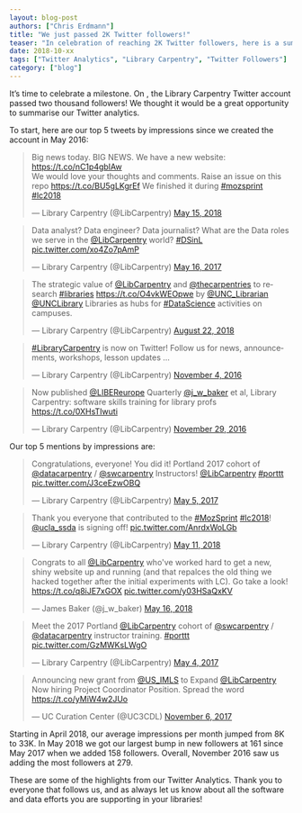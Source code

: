 ```yaml
---
layout: blog-post
authors: ["Chris Erdmann"]
title: "We just passed 2K Twitter followers!"
teaser: "In celebration of reaching 2K Twitter followers, here is a summary of our Twitter Analytics"
date: 2018-10-xx
tags: ["Twitter Analytics", "Library Carpentry", "Twitter Followers"]
category: ["blog"]
---
```



It’s time to celebrate a milestone. On <DATE>, the Library Carpentry Twitter account passed two thousand followers! We thought it would be a great opportunity to summarise our Twitter analytics.  

To start, here are our top 5 tweets by impressions since we created the account in May 2016:


<blockquote class="twitter-tweet" data-cards="hidden" data-lang="en"><p lang="en" dir="ltr">Big news today. BIG NEWS. We have a new website: <a href="https://t.co/nC1p4gbIAw">https://t.co/nC1p4gbIAw</a><br>We would love your thoughts and comments. Raise an issue on this repo <a href="https://t.co/BU5gLKgrEf">https://t.co/BU5gLKgrEf</a> We finished it during <a href="https://twitter.com/hashtag/mozsprint?src=hash&amp;ref_src=twsrc%5Etfw">#mozsprint</a> <a href="https://twitter.com/hashtag/lc2018?src=hash&amp;ref_src=twsrc%5Etfw">#lc2018</a></p>&mdash; Library Carpentry (@LibCarpentry) <a href="https://twitter.com/LibCarpentry/status/996533501586563073?ref_src=twsrc%5Etfw">May 15, 2018</a></blockquote> <script async src="https://platform.twitter.com/widgets.js" charset="utf-8"></script> 


<blockquote class="twitter-tweet" data-cards="hidden" data-lang="en"><p lang="en" dir="ltr">Data analyst? Data engineer? Data journalist? What are the Data roles we serve in the <a href="https://twitter.com/LibCarpentry?ref_src=twsrc%5Etfw">@LibCarpentry</a> world? <a href="https://twitter.com/hashtag/DSinL?src=hash&amp;ref_src=twsrc%5Etfw">#DSinL</a> <a href="https://t.co/xo4Zo7pAmP">pic.twitter.com/xo4Zo7pAmP</a></p>&mdash; Library Carpentry (@LibCarpentry) <a href="https://twitter.com/LibCarpentry/status/864478849396027392?ref_src=twsrc%5Etfw">May 16, 2017</a></blockquote> <script async src="https://platform.twitter.com/widgets.js" charset="utf-8"></script> 


<blockquote class="twitter-tweet" data-lang="en"><p lang="en" dir="ltr">The strategic value of <a href="https://twitter.com/LibCarpentry?ref_src=twsrc%5Etfw">@LibCarpentry</a> and <a href="https://twitter.com/thecarpentries?ref_src=twsrc%5Etfw">@thecarpentries</a> to research <a href="https://twitter.com/hashtag/libraries?src=hash&amp;ref_src=twsrc%5Etfw">#libraries</a> <a href="https://t.co/O4vkWEOpwe">https://t.co/O4vkWEOpwe</a> by <a href="https://twitter.com/UNC_Librarian?ref_src=twsrc%5Etfw">@UNC_Librarian</a> <a href="https://twitter.com/UNCLibrary?ref_src=twsrc%5Etfw">@UNCLibrary</a> Libraries as hubs for <a href="https://twitter.com/hashtag/DataScience?src=hash&amp;ref_src=twsrc%5Etfw">#DataScience</a> activities on campuses.</p>&mdash; Library Carpentry (@LibCarpentry) <a href="https://twitter.com/LibCarpentry/status/1032287757610172421?ref_src=twsrc%5Etfw">August 22, 2018</a></blockquote> <script async src="https://platform.twitter.com/widgets.js" charset="utf-8"></script> 


<blockquote class="twitter-tweet" data-lang="en"><p lang="en" dir="ltr"><a href="https://twitter.com/hashtag/LibraryCarpentry?src=hash&amp;ref_src=twsrc%5Etfw">#LibraryCarpentry</a> is now on Twitter! Follow us for news, announcements, workshops, lesson updates ...</p>&mdash; Library Carpentry (@LibCarpentry) <a href="https://twitter.com/LibCarpentry/status/794422514457853952?ref_src=twsrc%5Etfw">November 4, 2016</a></blockquote> <script async src="https://platform.twitter.com/widgets.js" charset="utf-8"></script> 


<blockquote class="twitter-tweet" data-cards="hidden" data-lang="en"><p lang="en" dir="ltr">Now published <a href="https://twitter.com/LIBEReurope?ref_src=twsrc%5Etfw">@LIBEReurope</a> Quarterly <a href="https://twitter.com/j_w_baker?ref_src=twsrc%5Etfw">@j_w_baker</a> et al, Library Carpentry: software skills training for library profs <a href="https://t.co/0XHsTIwuti">https://t.co/0XHsTIwuti</a></p>&mdash; Library Carpentry (@LibCarpentry) <a href="https://twitter.com/LibCarpentry/status/803533522417963008?ref_src=twsrc%5Etfw">November 29, 2016</a></blockquote> <script async src="https://platform.twitter.com/widgets.js" charset="utf-8"></script> 


Our top 5 mentions by impressions are:


<blockquote class="twitter-tweet" data-cards="hidden" data-lang="en"><p lang="en" dir="ltr">Congratulations, everyone! You did it! Portland 2017 cohort of <a href="https://twitter.com/datacarpentry?ref_src=twsrc%5Etfw">@datacarpentry</a> / <a href="https://twitter.com/swcarpentry?ref_src=twsrc%5Etfw">@swcarpentry</a> Instructors! <a href="https://twitter.com/LibCarpentry?ref_src=twsrc%5Etfw">@LibCarpentry</a> <a href="https://twitter.com/hashtag/porttt?src=hash&amp;ref_src=twsrc%5Etfw">#porttt</a> <a href="https://t.co/J3ceEzwOBQ">pic.twitter.com/J3ceEzwOBQ</a></p>&mdash; Library Carpentry (@LibCarpentry) <a href="https://twitter.com/LibCarpentry/status/860632228266598400?ref_src=twsrc%5Etfw">May 5, 2017</a></blockquote> <script async src="https://platform.twitter.com/widgets.js" charset="utf-8"></script> 


<blockquote class="twitter-tweet" data-cards="hidden" data-lang="en"><p lang="en" dir="ltr">Thank you everyone that contributed to the <a href="https://twitter.com/hashtag/MozSprint?src=hash&amp;ref_src=twsrc%5Etfw">#MozSprint</a> <a href="https://twitter.com/hashtag/lc2018?src=hash&amp;ref_src=twsrc%5Etfw">#lc2018</a>! <a href="https://twitter.com/ucla_ssda?ref_src=twsrc%5Etfw">@ucla_ssda</a> is signing off! <a href="https://t.co/AnrdxWoLGb">pic.twitter.com/AnrdxWoLGb</a></p>&mdash; Library Carpentry (@LibCarpentry) <a href="https://twitter.com/LibCarpentry/status/995075133185314816?ref_src=twsrc%5Etfw">May 11, 2018</a></blockquote> <script async src="https://platform.twitter.com/widgets.js" charset="utf-8"></script> 


<blockquote class="twitter-tweet" data-cards="hidden" data-lang="en"><p lang="en" dir="ltr">Congrats to all <a href="https://twitter.com/LibCarpentry?ref_src=twsrc%5Etfw">@LibCarpentry</a> who&#39;ve worked hard to get a new, shiny website up and running (and that repalces the old thing we hacked together after the initial experiments with LC). Go take a look! <a href="https://t.co/q8iJE7xGOX">https://t.co/q8iJE7xGOX</a> <a href="https://t.co/y03HSaQxKV">pic.twitter.com/y03HSaQxKV</a></p>&mdash; James Baker (@j_w_baker) <a href="https://twitter.com/j_w_baker/status/996660515932921856?ref_src=twsrc%5Etfw">May 16, 2018</a></blockquote> <script async src="https://platform.twitter.com/widgets.js" charset="utf-8"></script> 


<blockquote class="twitter-tweet" data-cards="hidden" data-lang="en"><p lang="en" dir="ltr">Meet the 2017 Portland <a href="https://twitter.com/LibCarpentry?ref_src=twsrc%5Etfw">@LibCarpentry</a> cohort of <a href="https://twitter.com/swcarpentry?ref_src=twsrc%5Etfw">@swcarpentry</a> / <a href="https://twitter.com/datacarpentry?ref_src=twsrc%5Etfw">@datacarpentry</a> instructor training. <a href="https://twitter.com/hashtag/porttt?src=hash&amp;ref_src=twsrc%5Etfw">#porttt</a> <a href="https://t.co/GzMWKsLWgO">pic.twitter.com/GzMWKsLWgO</a></p>&mdash; Library Carpentry (@LibCarpentry) <a href="https://twitter.com/LibCarpentry/status/860175338638200832?ref_src=twsrc%5Etfw">May 4, 2017</a></blockquote> <script async src="https://platform.twitter.com/widgets.js" charset="utf-8"></script> 


<blockquote class="twitter-tweet" data-lang="en"><p lang="en" dir="ltr">Announcing new grant from <a href="https://twitter.com/US_IMLS?ref_src=twsrc%5Etfw">@US_IMLS</a> to Expand <a href="https://twitter.com/LibCarpentry?ref_src=twsrc%5Etfw">@LibCarpentry</a> Now hiring Project Coordinator Position. Spread the word <a href="https://t.co/yMiW4w2JUo">https://t.co/yMiW4w2JUo</a></p>&mdash; UC Curation Center (@UC3CDL) <a href="https://twitter.com/UC3CDL/status/927579394217873408?ref_src=twsrc%5Etfw">November 6, 2017</a></blockquote> <script async src="https://platform.twitter.com/widgets.js" charset="utf-8"></script> 


Starting in April 2018, our average impressions per month jumped from 8K to 33K. In May 2018 we got our largest bump in new followers at 161 since May 2017 when we added 158 followers. Overall, November 2016 saw us adding the most followers at 279.  

These are some of the highlights from our Twitter Analytics. Thank you to everyone that follows us, and as always let us know about all the software and data efforts you are supporting in your libraries!  
